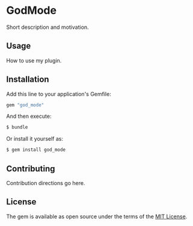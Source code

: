# GodMode
Short description and motivation.

## Usage
How to use my plugin.

## Installation
Add this line to your application's Gemfile:

```ruby
gem "god_mode"
```

And then execute:
```bash
$ bundle
```

Or install it yourself as:
```bash
$ gem install god_mode
```

## Contributing
Contribution directions go here.

## License
The gem is available as open source under the terms of the [MIT License](https://opensource.org/licenses/MIT).
